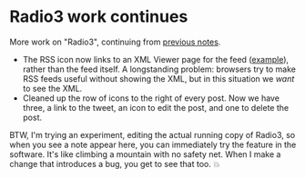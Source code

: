 # Radio3 work continues
More work on "Radio3", continuing from <a href="http://scripting.com/2020/06/28/153523.html?title=radio3Work">previous notes</a>. 
* The RSS icon now links to an XML Viewer page for the feed (<a href="http://scripting.com/images/2020/06/30/xmlIcon.png">example</a>), rather than the feed itself. A longstanding problem: browsers try to make RSS feeds useful without showing the XML, but in this situation we <i>want</i> to see the XML. 
* Cleaned up the row of icons to the right of every post. Now we have three, a link to the tweet, an icon to edit the post, and one to delete the post. 

BTW, I'm trying an experiment, editing the actual running copy of Radio3, so when you see a note appear here, you can immediately try the feature in the software. It's like climbing a mountain with no safety net. When I make a change that introduces a bug, you get to see that too. :boom:

